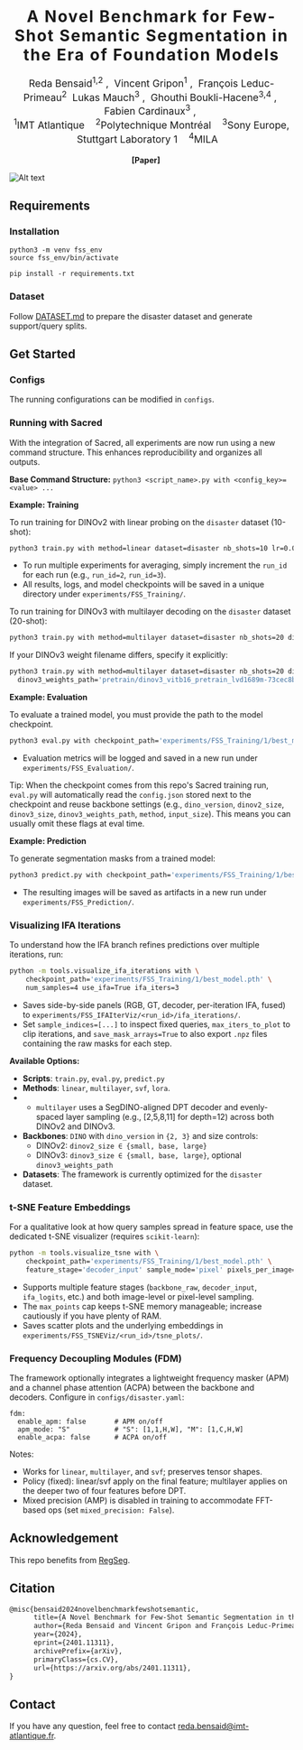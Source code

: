 <h1 align='center' style="text-align:center; font-weight:bold; font-size:2.0em;letter-spacing:2.0px;"> A Novel Benchmark for Few-Shot Semantic Segmentation in the Era of Foundation Models </h1>

<p align='center' style="text-align:center;font-size:1.25em;">
    <a href="https://scholar.google.com/citations?user=InQw64sAAAAJ&hl=fr" target="_blank" style="text-decoration: none;">Reda Bensaid<sup>1,2</sup></a>&nbsp;,&nbsp;
    <a href="https://scholar.google.com/citations?user=n3IKEqgAAAAJ&hl=fr" target="_blank" style="text-decoration: none;">Vincent Gripon<sup>1</sup></a>&nbsp;,&nbsp;
    <a href="https://scholar.google.ca/citations?user=SQrTW_kAAAAJ&hl=en" target="_blank" style="text-decoration: none;">François Leduc-Primeau<sup>2</sup></a>&nbsp;
    <a href="https://scholar.google.com/citations?user=ivJ6Tf8AAAAJ&hl=de" target="_blank" style="text-decoration: none;">Lukas Mauch<sup>3</sup></a>&nbsp;,&nbsp;
    <a href="https://scholar.google.fr/citations?user=FwjpGsgAAAAJ&hl=fr" target="_blank" style="text-decoration: none;">Ghouthi Boukli-Hacene<sup>3,4</sup></a>&nbsp;,&nbsp;
    <a href="https://scholar.google.com/citations?user=UFl8n4gAAAAJ&hl=de" target="_blank" style="text-decoration: none;">Fabien Cardinaux<sup>3</sup></a>&nbsp;,&nbsp;
	<br>
<sup>1</sup>IMT Atlantique&nbsp;&nbsp;&nbsp;
<sup>2</sup>Polytechnique Montréal&nbsp;&nbsp;&nbsp;
<sup>3</sup>Sony Europe, Stuttgart Laboratory 1&nbsp;&nbsp;&nbsp;
<sup>4</sup>MILA&nbsp;&nbsp;&nbsp;

</p>

<p align='center';>

</p>
<p align='center' style="text-align:center;font-size:2.5 em;">
<b>
    <a href="https://arxiv.org/abs/2401.11311" target="_blank" style="text-decoration: none;">[Paper]</a>&nbsp;&nbsp;&nbsp;&nbsp;&nbsp;&nbsp;
</b>
</p>


![Alt text](static/main_figure.png)

## Requirements
### Installation
```
python3 -m venv fss_env
source fss_env/bin/activate

pip install -r requirements.txt
```

### Dataset
Follow [DATASET.md](DATASET.md) to prepare the disaster dataset and generate support/query splits.

## Get Started
### Configs
The running configurations can be modified in `configs`. 

### Running with Sacred

With the integration of Sacred, all experiments are now run using a new command structure. This enhances reproducibility and organizes all outputs.

**Base Command Structure:**
`python3 <script_name>.py with <config_key>=<value> ...`

**Example: Training**

To run training for DINOv2 with linear probing on the `disaster` dataset (10-shot):
```bash
python3 train.py with method=linear dataset=disaster nb_shots=10 lr=0.01 run_id=1
```
- To run multiple experiments for averaging, simply increment the `run_id` for each run (e.g., `run_id=2`, `run_id=3`).
- All results, logs, and model checkpoints will be saved in a unique directory under `experiments/FSS_Training/`.

To run training for DINOv3 with multilayer decoding on the `disaster` dataset (20-shot):
```bash
python3 train.py with method=multilayer dataset=disaster nb_shots=20 dino_version=3 dinov3_size=base run_id=1
```
If your DINOv3 weight filename differs, specify it explicitly:
```bash
python3 train.py with method=multilayer dataset=disaster nb_shots=20 dino_version=3 dinov3_size=base \
  dinov3_weights_path='pretrain/dinov3_vitb16_pretrain_lvd1689m-73cec8be.pth' run_id=1
```

**Example: Evaluation**

To evaluate a trained model, you must provide the path to the model checkpoint.
```bash
python3 eval.py with checkpoint_path='experiments/FSS_Training/1/best_model.pth' nb_shots=10
```
- Evaluation metrics will be logged and saved in a new run under `experiments/FSS_Evaluation/`.

Tip: When the checkpoint comes from this repo's Sacred training run, `eval.py` will automatically read the
`config.json` stored next to the checkpoint and reuse backbone settings (e.g., `dino_version`, `dinov2_size`,
`dinov3_size`, `dinov3_weights_path`, `method`, `input_size`). This means you can usually omit these flags at eval time.

**Example: Prediction**

To generate segmentation masks from a trained model:
```bash
python3 predict.py with checkpoint_path='experiments/FSS_Training/1/best_model.pth' nb_shots=10
```
- The resulting images will be saved as artifacts in a new run under `experiments/FSS_Prediction/`.

### Visualizing IFA Iterations
To understand how the IFA branch refines predictions over multiple iterations, run:
```bash
python -m tools.visualize_ifa_iterations with \
    checkpoint_path='experiments/FSS_Training/1/best_model.pth' \
    num_samples=4 use_ifa=True ifa_iters=3
```
- Saves side-by-side panels (RGB, GT, decoder, per-iteration IFA, fused) to `experiments/FSS_IFAIterViz/<run_id>/ifa_iterations/`.
- Set `sample_indices=[...]` to inspect fixed queries, `max_iters_to_plot` to clip iterations, and `save_mask_arrays=True` to also export `.npz` files containing the raw masks for each step.

**Available Options:**
- **Scripts**: `train.py`, `eval.py`, `predict.py`
- **Methods**: `linear`, `multilayer`, `svf`, `lora`.
-   - `multilayer` uses a SegDINO-aligned DPT decoder and evenly-spaced layer sampling (e.g., [2,5,8,11] for depth=12) across both DINOv2 and DINOv3.
- **Backbones**: `DINO` with `dino_version` in `{2, 3}` and size controls:
  - DINOv2: `dinov2_size ∈ {small, base, large}`
  - DINOv3: `dinov3_size ∈ {small, base, large}`, optional `dinov3_weights_path`
- **Datasets**: The framework is currently optimized for the `disaster` dataset.

### t-SNE Feature Embeddings
For a qualitative look at how query samples spread in feature space, use the dedicated t-SNE visualizer (requires `scikit-learn`):
```bash
python -m tools.visualize_tsne with \
    checkpoint_path='experiments/FSS_Training/1/best_model.pth' \
    feature_stage='decoder_input' sample_mode='pixel' pixels_per_image=1024 max_points=5000 random_seed=0
```
- Supports multiple feature stages (`backbone_raw`, `decoder_input`, `ifa_logits`, etc.) and both image-level or pixel-level sampling.
- The `max_points` cap keeps t-SNE memory manageable; increase cautiously if you have plenty of RAM.
- Saves scatter plots and the underlying embeddings in `experiments/FSS_TSNEViz/<run_id>/tsne_plots/`.

### Frequency Decoupling Modules (FDM)
The framework optionally integrates a lightweight frequency masker (APM) and a channel phase attention (ACPA) between the backbone and decoders. Configure in `configs/disaster.yaml`:

```
fdm:
  enable_apm: false       # APM on/off
  apm_mode: "S"           # "S": [1,1,H,W], "M": [1,C,H,W]
  enable_acpa: false      # ACPA on/off
```

Notes:
- Works for `linear`, `multilayer`, and `svf`; preserves tensor shapes.
- Policy (fixed): linear/svf apply on the final feature; multilayer applies on the deeper two of four features before DPT.
- Mixed precision (AMP) is disabled in training to accommodate FFT-based ops (set `mixed_precision: False`).


## Acknowledgement

This repo benefits from [RegSeg](https://github.com/RolandGao/RegSeg).

## Citation
```latex
@misc{bensaid2024novelbenchmarkfewshotsemantic,
      title={A Novel Benchmark for Few-Shot Semantic Segmentation in the Era of Foundation Models}, 
      author={Reda Bensaid and Vincent Gripon and François Leduc-Primeau and Lukas Mauch and Ghouthi Boukli Hacene and Fabien Cardinaux},
      year={2024},
      eprint={2401.11311},
      archivePrefix={arXiv},
      primaryClass={cs.CV},
      url={https://arxiv.org/abs/2401.11311}, 
}
```

## Contact

If you have any question, feel free to contact reda.bensaid@imt-atlantique.fr.

